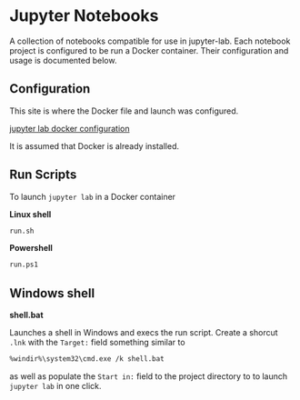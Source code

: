 # Jupyter Notebooks

A collection of notebooks compatible for use in jupyter-lab.
Each notebook project is configured to be run a Docker container.
Their configuration and usage is documented below.

## Configuration

This site is where the Docker file and launch was configured.

[jupyter lab docker configuration](https://lean-data-science.com/#/configure-jupyterlab)

It is assumed that Docker is already installed.

## Run Scripts

To launch `jupyter lab` in a Docker container

**Linux shell**

``` sh
run.sh
```

**Powershell**

``` sh
run.ps1
```

## Windows shell

**shell.bat**

Launches a shell in Windows and execs the run script.
Create a shorcut `.lnk` with the `Target:` field something similar to

``` sh
%windir%\system32\cmd.exe /k shell.bat
```

as well as populate the `Start in:` field to the project directory
to to launch `jupyter lab` in one click.
